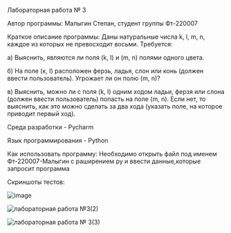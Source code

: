 Лабораторная работа № 3

Автор программы: Малыгин Степан, студент группы Фт-220007

Краткое описание программы: Даны натуральные числа k, l, m, n,
каждое из которых не превосходит восьми.
Требуется:

а) Выяснить, являются ли поля (k, I) и (m, n) полями одного цвета.

б) На поле (к, I) расположен ферзь, ладья, слон или конь (должен ввести пользователь). Угрожает ли он полю (m, n)?

в) Выяснить, можно ли с поля (k, I) одним ходом ладьи, ферзя или слона (должен ввести пользователь) попасть на поле (m, n). Если нет, то выяснить, как это можно сделать за два хода (указать поле, на которое приводит первый ход).

Среда разработки - Pycharm

Язык программирования - Python

Как использовать программу: Необходимо открыть файл под именем Фт-220007-Малыгин с раширением py и ввести данные,которые запросит программа

Скриншоты тестов:

![image](https://github.com/malygin04/lab03/assets/102820638/93b10d33-3c64-448f-99c7-130c72378e88)

![лабораторная работа №3(2)](https://github.com/malygin04/lab03/assets/102820638/bcfb0ba6-77fa-4d12-9184-d2ec5d164c8e)

![лабораторная работа № 3(3)](https://github.com/malygin04/lab03/assets/102820638/5318435e-ac0c-489c-bade-77f4d9b703cc)


